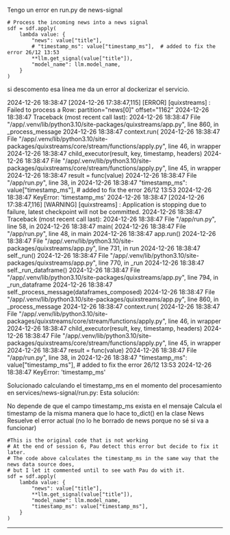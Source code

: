 Tengo un error en run.py de news-signal

    # Process the incoming news into a news signal
    sdf = sdf.apply(
        lambda value: {
            "news": value["title"],
            # "timestamp_ms": value["timestamp_ms"],  # added to fix the error 26/12 13:53
            **llm.get_signal(value["title"]),
            "model_name": llm.model_name,
        }
    )
si descomento esa línea me da un error al dockerizar el servicio.


2024-12-26 18:38:47 [2024-12-26 17:38:47,115] [ERROR] [quixstreams] : Failed to process a Row: partition="news[0]" offset="1162"
2024-12-26 18:38:47 Traceback (most recent call last):
2024-12-26 18:38:47   File "/app/.venv/lib/python3.10/site-packages/quixstreams/app.py", line 860, in _process_message
2024-12-26 18:38:47     context.run(
2024-12-26 18:38:47   File "/app/.venv/lib/python3.10/site-packages/quixstreams/core/stream/functions/apply.py", line 46, in wrapper
2024-12-26 18:38:47     child_executor(result, key, timestamp, headers)
2024-12-26 18:38:47   File "/app/.venv/lib/python3.10/site-packages/quixstreams/core/stream/functions/apply.py", line 45, in wrapper
2024-12-26 18:38:47     result = func(value)
2024-12-26 18:38:47   File "/app/run.py", line 38, in <lambda>
2024-12-26 18:38:47     "timestamp_ms": value["timestamp_ms"],  # added to fix the error 26/12 13:53
2024-12-26 18:38:47 KeyError: 'timestamp_ms'
2024-12-26 18:38:47 [2024-12-26 17:38:47,116] [WARNING] [quixstreams] : Application is stopping due to failure, latest checkpoint will not be committed.
2024-12-26 18:38:47 Traceback (most recent call last):
2024-12-26 18:38:47   File "/app/run.py", line 58, in <module>
2024-12-26 18:38:47     main(
2024-12-26 18:38:47   File "/app/run.py", line 48, in main
2024-12-26 18:38:47     app.run()
2024-12-26 18:38:47   File "/app/.venv/lib/python3.10/site-packages/quixstreams/app.py", line 731, in run
2024-12-26 18:38:47     self._run()
2024-12-26 18:38:47   File "/app/.venv/lib/python3.10/site-packages/quixstreams/app.py", line 770, in _run
2024-12-26 18:38:47     self._run_dataframe()
2024-12-26 18:38:47   File "/app/.venv/lib/python3.10/site-packages/quixstreams/app.py", line 794, in _run_dataframe
2024-12-26 18:38:47     self._process_message(dataframes_composed)
2024-12-26 18:38:47   File "/app/.venv/lib/python3.10/site-packages/quixstreams/app.py", line 860, in _process_message
2024-12-26 18:38:47     context.run(
2024-12-26 18:38:47   File "/app/.venv/lib/python3.10/site-packages/quixstreams/core/stream/functions/apply.py", line 46, in wrapper
2024-12-26 18:38:47     child_executor(result, key, timestamp, headers)
2024-12-26 18:38:47   File "/app/.venv/lib/python3.10/site-packages/quixstreams/core/stream/functions/apply.py", line 45, in wrapper
2024-12-26 18:38:47     result = func(value)
2024-12-26 18:38:47   File "/app/run.py", line 38, in <lambda>
2024-12-26 18:38:47     "timestamp_ms": value["timestamp_ms"],  # added to fix the error 26/12 13:53
2024-12-26 18:38:47 KeyError: 'timestamp_ms'

Solucionado calculando el timestamp_ms en el momento del procesamiento en services/news-signal/run.py:
Esta solución:

No depende de que el campo timestamp_ms exista en el mensaje
Calcula el timestamp de la misma manera que lo hace to_dict() en la clase News
Resuelve el error actual
(no lo he borrado de news porque no sé si va a funcionar)

    #This is the original code that is not working
    # At the end of session 6, Pau detect this error but decide to fix it later.
    # The code above calculates the timestamp_ms in the same way that the news data source does,
    # but I let it commented until to see wath Pau do with it.
    sdf = sdf.apply(
        lambda value: {
            "news": value["title"],
            **llm.get_signal(value["title"]),
            "model_name": llm.model_name,
            "timestamp_ms": value["timestamp_ms"],
        }
    )



________________________________________________________

